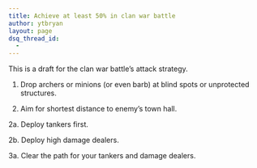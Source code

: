 ```yaml
---
title: Achieve at least 50% in clan war battle
author: ytbryan
layout: page
dsq_thread_id:
  - 
---
```

This is a draft for the clan war battle&#8217;s attack strategy.

1. Drop archers or minions (or even barb) at blind spots or unprotected structures. 

2. Aim for shortest distance to enemy&#8217;s town hall. 

2a. Deploy tankers first. 

2b. Deploy high damage dealers. 

3a. Clear the path for your tankers and damage dealers.